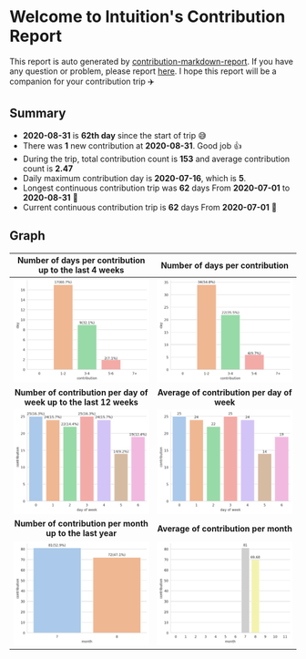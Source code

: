 
# Welcome to lntuition's Contribution Report
This report is auto generated by [contribution-markdown-report](https://github.com/lntuition/contribution-markdown-report).
If you have any question or problem, please report [here](https://github.com/lntuition/contribution-markdown-report/issues).
I hope this report will be a companion for your contribution trip :airplane:

## Summary
- **2020-08-31** is **62th day** since the start of trip :sweat_smile:
- There was **1** new contribution
at **2020-08-31**. Good job :+1:
- During the trip, total contribution count is **153** and
average contribution count is **2.47**
- Daily maximum contribution day is **2020-07-16**, which is **5**.
- Longest continuous contribution trip was **62** days
From **2020-07-01** to **2020-08-31** :walking:
- Current continuous contribution trip is **62** days
From **2020-07-01** :running:

## Graph
| **Number of days per contribution up to the last 4 weeks** | **Number of days per contribution** |
|:------------------------:|:------------------------:|
| ![](asset/count_sum_recent.png)  | ![](asset/count_sum_full.png)  |
| **Number of contribution per day of week up to the last 12 weeks** | **Average of contribution per day of week** |
| ![](asset/dayofweek_sum_recent.png)  | ![](asset/dayofweek_mean_full.png)  |
| **Number of contribution per month up to the last year** | **Average of contribution per month** |
| ![](asset/month_sum_recent.png)  | ![](asset/month_mean_full.png)  |
